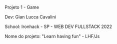 Projeto 1 - Game

Dev: Gian Lucca Cavalini

School: Ironhack - SP - WEB DEV FULLSTACK 2022

Nome do projeto: "Learn having fun" - LHF/Js


